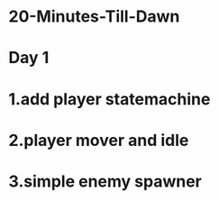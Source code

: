 # 20-Minutes-Till-Dawn
# Day 1
# 1.add player statemachine
# 2.player mover and idle
# 3.simple enemy spawner
